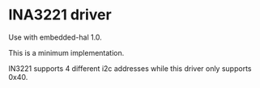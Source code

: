 # INA3221 driver

Use with embedded-hal 1.0.

This is a minimum implementation.

IN3221 supports 4 different i2c addresses while this driver only supports 0x40.
